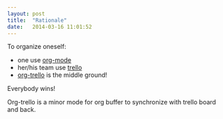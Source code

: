 ```yaml
---
layout: post
title:  "Rationale"
date:   2014-03-16 11:01:52
---
```


To organize oneself:

- one use [org-mode](http://orgmode.org/)
- her/his team use [trello](http://trello.com/)
- [org-trello](https://github.com/org-trello/org-trello) is the middle ground!

Everybody wins!

Org-trello is a minor mode for org buffer to synchronize with trello board and back.
